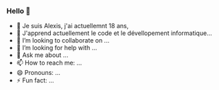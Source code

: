 ### Hello 👋

- 🔭 Je suis Alexis, j'ai actuellemnt 18 ans,
- 🌱 J'apprend actuellement le code et le dévellopement informatique...
- 👯 I’m looking to collaborate on ...
- 🤔 I’m looking for help with ...
- 💬 Ask me about ...
- 📫 How to reach me: ...
- 😄 Pronouns: ...
- ⚡ Fun fact: ...
